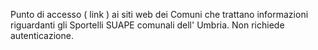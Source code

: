 Punto di accesso ( link ) ai siti web dei Comuni che trattano informazioni riguardanti gli Sportelli SUAPE comunali dell' Umbria.
Non richiede autenticazione.
